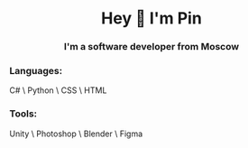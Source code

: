 <h1 align="center">Hey 👋 I'm Pin</h1>
<h3 align="center">I'm a software developer from Moscow</h3>

<h3 align="left">Languages:</h3> 
C# \ Python \ CSS \ HTML

<h3 align="left">Tools:</h3> 
Unity \ Photoshop \ Blender \ Figma
